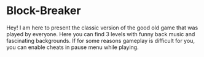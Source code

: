 # Block-Breaker
Hey! I am here to present the classic version of the good old game that was played by everyone. Here you can find 3 levels with funny back music and fascinating backgrounds. If for some reasons gameplay is difficult for you, you can enable cheats in pause menu while playing.
